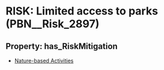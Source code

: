 # RISK: __Limited access to parks__ (PBN__Risk_2897)

## Property: has_RiskMitigation

* [Nature-based Activities](PBN__Mitigation_1064)

